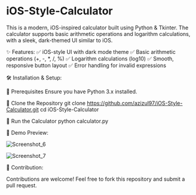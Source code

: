 # iOS-Style-Calculator
This is a modern, iOS-inspired calculator built using Python & Tkinter. The calculator supports basic arithmetic operations and logarithm calculations, with a sleek, dark-themed UI similar to iOS.

✨ Features:
✅ iOS-style UI with dark mode theme
✅ Basic arithmetic operations (+, -, *, /, %)
✅ Logarithm calculations (log10)
✅ Smooth, responsive button layout
✅ Error handling for invalid expressions

🛠️ Installation & Setup:

🔹 Prerequisites
Ensure you have Python 3.x installed.

🔹 Clone the Repository
git clone https://github.com/azizul97/iOS-Style-Calculator.git
cd iOS-Style-Calculator

🔹 Run the Calculator
python calculator.py

📸 Demo Preview:

![Screenshot_6](https://github.com/user-attachments/assets/727579d2-1788-484c-a568-53b05dec4100)

![Screenshot_7](https://github.com/user-attachments/assets/6f5b43f9-7d9b-4a9d-bf3c-a42c183706da)

🤝 Contribution:

Contributions are welcome! Feel free to fork this repository and submit a pull request.
